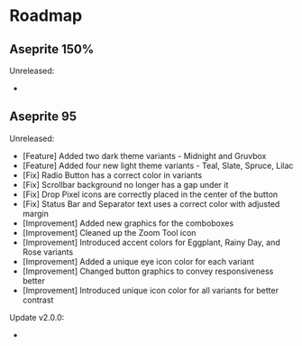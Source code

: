 # Roadmap

## Aseprite 150%

Unreleased:

- 

## Aseprite 95

Unreleased:

- [Feature] Added two dark theme variants - Midnight and Gruvbox
- [Feature] Added four new light theme variants - Teal, Slate, Spruce, Lilac
- [Fix] Radio Button has a correct color in variants
- [Fix] Scrollbar background no longer has a gap under it
- [Fix] Drop Pixel icons are correctly placed in the center of the button
- [Fix] Status Bar and Separator text uses a correct color with adjusted margin
- [Improvement] Added new graphics for the comboboxes
- [Improvement] Cleaned up the Zoom Tool icon
- [Improvement] Introduced accent colors for Eggplant, Rainy Day, and Rose variants
- [Improvement] Added a unique eye icon color for each variant
- [Improvement] Changed button graphics to convey responsiveness better
- [Improvement] Introduced unique icon color for all variants for better contrast

Update v2.0.0:

- 